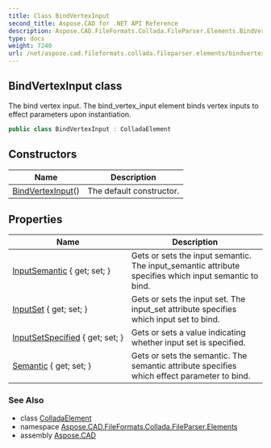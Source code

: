 ```yaml
---
title: Class BindVertexInput
second_title: Aspose.CAD for .NET API Reference
description: Aspose.CAD.FileFormats.Collada.FileParser.Elements.BindVertexInput class. The bind vertex input. The bind_vertex_input element binds vertex inputs to effect parameters upon instantiation
type: docs
weight: 7240
url: /net/aspose.cad.fileformats.collada.fileparser.elements/bindvertexinput/
---
```

## BindVertexInput class

The bind vertex input. The bind_vertex_input element binds vertex inputs to effect parameters upon instantiation.

```csharp
public class BindVertexInput : ColladaElement
```

## Constructors

| Name | Description |
| --- | --- |
| [BindVertexInput](bindvertexinput/)() | The default constructor. |

## Properties

| Name | Description |
| --- | --- |
| [InputSemantic](../../aspose.cad.fileformats.collada.fileparser.elements/bindvertexinput/inputsemantic/) { get; set; } | Gets or sets the input semantic. The input_semantic attribute specifies which input semantic to bind. |
| [InputSet](../../aspose.cad.fileformats.collada.fileparser.elements/bindvertexinput/inputset/) { get; set; } | Gets or sets the input set. The input_set attribute specifies which input set to bind. |
| [InputSetSpecified](../../aspose.cad.fileformats.collada.fileparser.elements/bindvertexinput/inputsetspecified/) { get; set; } | Gets or sets a value indicating whether input set is specified. |
| [Semantic](../../aspose.cad.fileformats.collada.fileparser.elements/bindvertexinput/semantic/) { get; set; } | Gets or sets the semantic. The semantic attribute specifies which effect parameter to bind. |

### See Also

* class [ColladaElement](../colladaelement/)
* namespace [Aspose.CAD.FileFormats.Collada.FileParser.Elements](../../aspose.cad.fileformats.collada.fileparser.elements/)
* assembly [Aspose.CAD](../../)



